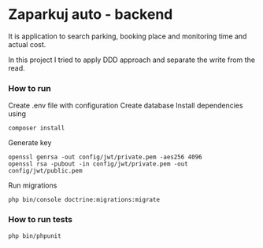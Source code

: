 # Zaparkuj auto - backend

It is application to search parking, booking place and monitoring time and actual cost.

In this project I tried to apply DDD approach and separate the write from the read.

### How to run

Create .env file with configuration
Create database
Install dependencies using
```
composer install
```
Generate key
```
openssl genrsa -out config/jwt/private.pem -aes256 4096
openssl rsa -pubout -in config/jwt/private.pem -out config/jwt/public.pem
```
Run migrations
```
php bin/console doctrine:migrations:migrate
```

### How to run tests
```
php bin/phpunit
```